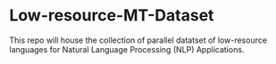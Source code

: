 # Low-resource-MT-Dataset


This repo will house the collection of parallel datatset of low-resource languages for Natural Language Processing (NLP) Applications.

